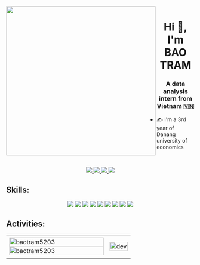 <img align="left" width="400" src="https://github.githubassets.com/images/modules/profile/profile-first-repo.svg">
<h1 align="center">Hi 👋, I'm BAO TRAM</h1>
<p align="center">
  <h3 align="center">A data analysis intern from Vietnam 🇻🇳 </h3>
</p>


- ✍ I'm a 3rd year of Danang university of economics

<br />

<p align="center">
  <a href="[https://linkedin.com/in/tien-nhm](https://www.linkedin.com/in/tram-nguyen-bao-0b6748222)" target="_blank">
    <img src="https://img.icons8.com/fluent/48/000000/linkedin.png"/>
  </a>
  <a href="https://www.facebook.com/tram.nguyenbao.5203" alt="Facebook">
    <img src="https://img.icons8.com/fluent/48/000000/facebook-new.png" target="_blank" />
  </a> 
  <a href="https://github.com/baotram5203" alt="Github">
    <img src="https://img.icons8.com/fluent/48/000000/github.png"/>
  </a> 
  <a href="mailto:tramnguyenbao5203@gmail.com" alt="Email">
    <img src="https://img.icons8.com/fluent/48/000000/mailing.png"/>
  </a>
</p>

## Skills:
<p align="center">
  <img src="https://img.icons8.com/color/48/000000/microsoft-sql-server.png"/>
  <img src="https://img.icons8.com/color/48/000000/mysql-logo.png"/>
  <img src="https://icons8.com/icon/13441/python"/>
  <img src="https://icons8.com/icon/Fycm8TUhWmFU/c-sharp-logo"/>
  <img src="https://img.icons8.com/color/48/000000/git.png"/>
  <img src="https://img.icons8.com/color/48/000000/github-2.png"/>
  <img src="https://img.icons8.com/color/48/000000/visual-studio-code-2019.png"/>
  <img  src="https://icons8.com/icon/20909/html-5"/>
  <img src="https://icons8.com/icon/21278/css3"/>
</p>

## Activities:

<table style="width:100%;">
  <tr>
    <td>
      <img src="https://github-readme-stats.vercel.app/api/top-langs/?username=baotram5203&bg_color=FFFFFF00&text_color=179fa3&layout=compact&hide=CSS&langs_count=10&custom_title=Top%20ngôn%20ngữ%20được%20dùng" alt="baotram5203" width="100%"/>
      <img src="https://github-readme-stats.vercel.app/api?username=baotram5203&bg_color=FFFFFF00&text_color=179fa3&show_icons=true&count_private=true&include_all_commits=true&custom_title=Hoạt%20động%20trên%20Github" alt="baotram5203" width="100%"/>
    </td>
    <td>
      <p align="center"> 
        <img src="https://cdn.dribbble.com/users/1059583/screenshots/4171367/coding-freak.gif" alt="dev" width="100%"/>
      </p>
    </td>
  </tr>
</table>
